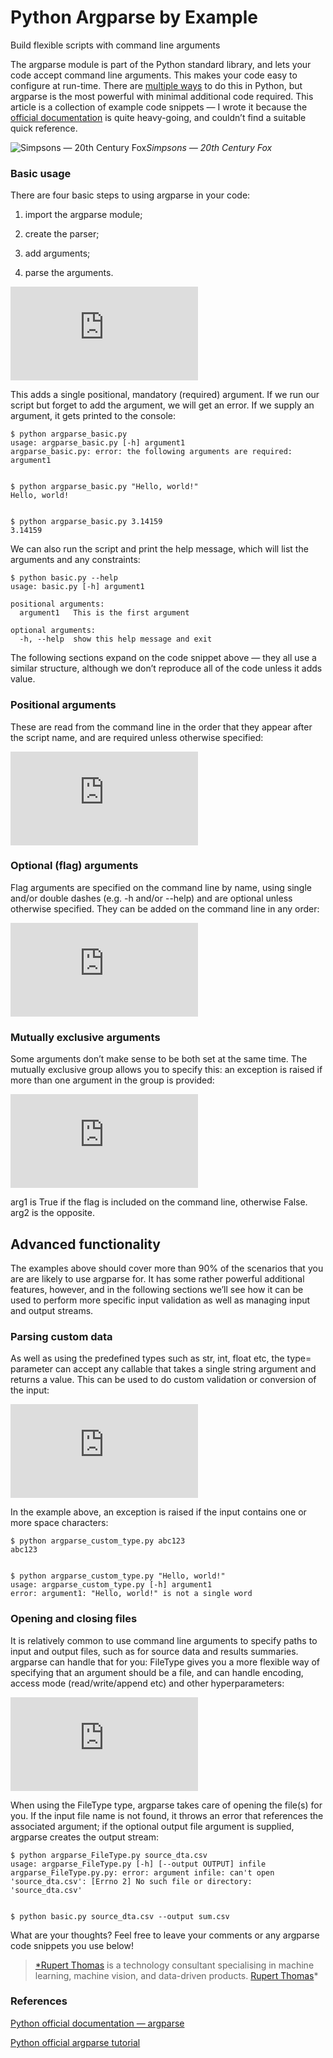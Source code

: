 
# Python Argparse by Example

Build flexible scripts with command line arguments

The argparse module is part of the Python standard library, and lets your code accept command line arguments. This makes your code easy to configure at run-time. There are [multiple ways](https://stackabuse.com/command-line-arguments-in-python/) to do this in Python, but argparse is the most powerful with minimal additional code required. This article is a collection of example code snippets — I wrote it because the [official documentation](https://docs.python.org/3/howto/argparse.html) is quite heavy-going, and couldn’t find a suitable quick reference.

![Simpsons — 20th Century Fox](https://cdn-images-1.medium.com/max/2000/1*Q-4f272V9CJG5Af0VmCVUg.png)*Simpsons — 20th Century Fox*

### Basic usage

There are four basic steps to using argparse in your code:

1. import the argparse module;

1. create the parser;

1. add arguments;

1. parse the arguments.

<iframe src="https://medium.com/media/407fe7606b68dfd145b728361f9dbc1e" frameborder=0></iframe>

This adds a single positional, mandatory (required) argument. If we run our script but forget to add the argument, we will get an error. If we supply an argument, it gets printed to the console:

    $ python argparse_basic.py
    usage: argparse_basic.py [-h] argument1
    argparse_basic.py: error: the following arguments are required: argument1
    

    $ python argparse_basic.py "Hello, world!"
    Hello, world!
    

    $ python argparse_basic.py 3.14159
    3.14159

We can also run the script and print the help message, which will list the arguments and any constraints:

    $ python basic.py --help
    usage: basic.py [-h] argument1

    positional arguments:
      argument1   This is the first argument

    optional arguments:
      -h, --help  show this help message and exit

The following sections expand on the code snippet above — they all use a similar structure, although we don’t reproduce all of the code unless it adds value.

### Positional arguments

These are read from the command line in the order that they appear after the script name, and are required unless otherwise specified:

<iframe src="https://medium.com/media/51bd037a45e3aad3c7c7da6475e5315f" frameborder=0></iframe>

### Optional (flag) arguments

Flag arguments are specified on the command line by name, using single and/or double dashes (e.g. -h and/or --help) and are optional unless otherwise specified. They can be added on the command line in any order:

<iframe src="https://medium.com/media/e88b77c5b39296f3bbf29d23ea0a78b6" frameborder=0></iframe>

### Mutually exclusive arguments

Some arguments don’t make sense to be both set at the same time. The mutually exclusive group allows you to specify this: an exception is raised if more than one argument in the group is provided:

<iframe src="https://medium.com/media/ada71efba0306d68592ef1eec0f95246" frameborder=0></iframe>

arg1 is True if the flag is included on the command line, otherwise False. arg2 is the opposite.

## Advanced functionality

The examples above should cover more than 90% of the scenarios that you are are likely to use argparse for. It has some rather powerful additional features, however, and in the following sections we’ll see how it can be used to perform more specific input validation as well as managing input and output streams.

### Parsing custom data

As well as using the predefined types such as str, int, float etc, the type= parameter can accept any callable that takes a single string argument and returns a value. This can be used to do custom validation or conversion of the input:

<iframe src="https://medium.com/media/6cb477d18d1137d22e87f12b1a9645e0" frameborder=0></iframe>

In the example above, an exception is raised if the input contains one or more space characters:

    $ python argparse_custom_type.py abc123
    abc123
    

    $ python argparse_custom_type.py "Hello, world!"
    usage: argparse_custom_type.py [-h] argument1
    error: argument1: "Hello, world!" is not a single word

### Opening and closing files

It is relatively common to use command line arguments to specify paths to input and output files, such as for source data and results summaries. argparse can handle that for you: FileType gives you a more flexible way of specifying that an argument should be a file, and can handle encoding, access mode (read/write/append etc) and other hyperparameters:

<iframe src="https://medium.com/media/98baab3b28503100c611e8cb66a76d56" frameborder=0></iframe>

When using the FileType type, argparse takes care of opening the file(s) for you. If the input file name is not found, it throws an error that references the associated argument; if the optional output file argument is supplied, argparse creates the output stream:

    $ python argparse_FileType.py source_dta.csv
    usage: argparse_FileType.py [-h] [--output OUTPUT] infile
    argparse_FileType.py.py: error: argument infile: can't open 'source_dta.csv': [Errno 2] No such file or directory: 'source_dta.csv'
    

    $ python basic.py source_dta.csv --output sum.csv

What are your thoughts? Feel free to leave your comments or any argparse code snippets you use below!
> [*Rupert Thomas](https://twitter.com/rupertthomas) is a technology consultant specialising in machine learning, machine vision, and data-driven products. [Rupert Thomas](undefined)*

### References

[Python official documentation — argparse](https://docs.python.org/3/library/argparse.html)

[Python official argparse tutorial](https://docs.python.org/3/howto/argparse.html)
